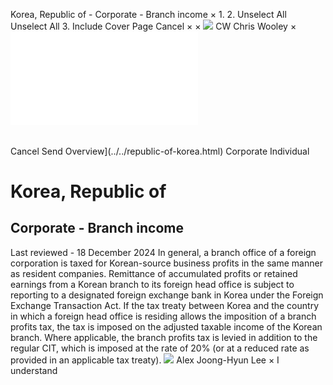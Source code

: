 Korea, Republic of - Corporate - Branch income
×
1.
2.
Unselect All
Unselect All
3.
Include Cover Page
Cancel
×
×
![](../../-/media/world-wide-tax-summaries/attachments/global---chris-wooley.ashx%3Frev=ac5e5f3223b34096b1afc2a6009c7320&revision=ac5e5f32-23b3-4096-b1af-c2a6009c7320&hash=859B7ADC84DC2CBEC9760E9E6EE7DE6D0A8BFCDF)
CW
Chris Wooley
×
![](branch-income.html)
######
Cancel
Send
Overview](../../republic-of-korea.html)
Corporate
Individual
# Korea, Republic of
## Corporate - Branch income
Last reviewed - 18 December 2024
In general, a branch office of a foreign corporation is taxed for Korean-source business profits in the same manner as resident companies.
Remittance of accumulated profits or retained earnings from a Korean branch to its foreign head office is subject to reporting to a designated foreign exchange bank in Korea under the Foreign Exchange Transaction Act.
If the tax treaty between Korea and the country in which a foreign head office is residing allows the imposition of a branch profits tax, the tax is imposed on the adjusted taxable income of the Korean branch.
Where applicable, the branch profits tax is levied in addition to the regular CIT, which is imposed at the rate of 20% (or at a reduced rate as provided in an applicable tax treaty).
![](../../-/media/world-wide-tax-summaries/republicofkoreaalex-leekorea--alex-leepng20220712135051073.ashx%3Frev=0b9fea41b06c4456950270b47447217d&revision=0b9fea41-b06c-4456-9502-70b47447217d&hash=5D42BF4EB6032DC6B29DA0A928CF095CA70DE5EC)
Alex Joong-Hyun Lee
×
I understand